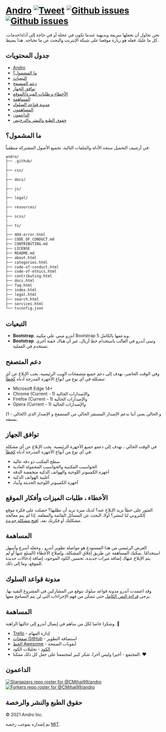 # <a href="https://cmihai99.github.io/andro" target="_blank" id="andro">Andro</a> [![Tweet](https://img.shields.io/twitter/url/http/shields.io.svg?style=social)](https://twitter.com/intent/tweet?text=Find%20over%20100%20new%20and%20exciting%20websites%20at&url=http://cmihai99.github.io/andro&via=androteamfaq&hashtags=andro,webdevelopment,website,websitefinder,developers) [![Github issues](https://img.shields.io/github/issues/CMihai99/andro)](https://github.com/CMihai99/andro/issues) [![Github issues](https://img.shields.io/github/issues-closed/CMihai99/andro)](https://github.com/CMihai99/andro/issues?q=is%3Aissue+is%3Aclosed)

نحن نحاول أن نجعلها سريعة وبديهية عندما تكون في عجلة أو في حاجة إلى أداة/خدمات. كل ما عليك فعله هو زيارة موقعنا على شبكة الإنترنت والبحث عن ما تحتاجه. هذا بسيط.

## جدول المحتويات

- [Andro](#andro)
- [ما المشمول؟](#whats-included)
- [التبعيات](#dependencies)
- [دعم المتصفح](#browser-support)
- [توافق الجهاز](#device-compatibility)
- [الأخطاء و طلبات الميزة/الموقع](#bugs-and-requests)
- [المساهمة](#contributing)
- [مدونة قواعد السلوك](#code-of-conduct)
- [المساهمون](#contributors)
- [الداعمون](#supporters)
- [حقوق الطبع والنشر والترخيص](#copyright-and-license)

<a id="whats-included"><h2>ما المشمول؟</h2></a>

في أرشيف التحميل ستجد الأدلة والملفات التالية، تجميع الأصول المشتركة منطقياً:

```sh
andro/
├── .github/
│
├── css/
│
├── docs/
│
├── js/
│
├── legal/
│
├── resources/
│
├── scss/
│
├── ts/
│
├── 404-error.html
├── CODE_OF_CONDUCT.md
├── CONTRIBUTING.md
├── LICENSE
├── README.md
├── about.html
├── categories.html
├── code-of-conduct.html
├── code-of-ethics.html
├── contributing.html
├── docs.html
├── faq.html
├── index.html
├── legal.html
├── search.html
├── services.html
└── tsconfig.json
```

<a id="dependencies"><h2>التبعيات</h2></a>

- **Bootstrap**. أندرو مبني على مكتبة Bootstrap 5 ويدعمها بالكامل.
- **Bootstrap**. وتبنى أندرو في الغالب باستخدام خط أريال، غير أن هناك حفنة أخرى تستخدم في العملية.

<a id="browser-support"><h2>دعم المتصفح</h2></a>

وفي الوقت الحاضر، نهدف إلى دعم جميع متصفحات الويب الرئيسية. يجب الإبلاغ عن أي مشكلة في أي نوع من أنواع الأجهزة المدرجة أدناه <a href="https://github.com/CMihai99/andro/issues/new?assignees=&labels=bug&template=bug_report.md&title=%5BBug%5D" target="_blank">كخطأ</a>:

- Microsoft Edge 14+
- Chrome (Current - 1) والإصدارات الحالية
- Firefox (Current - 1) والإصدارات الحالية
- Opera (Current - 1) والإصدارات الحالية

(الحالي - 1) و الحالي يعني أننا ندعم الإصدار المستقر الحالي من المتصفح و الإصدار الذي يسبقه.

<a id="device-compatibility"><h2>توافق الجهاز</h2></a>

في الوقت الحالي ، نهدف إلى دعمو جميع الأجهزة الرئيسية. يجب الإبلاغ عن أي مشكلة في أي نوع من أنواع الأجهزة المدرجة أدناه <a href="https://github.com/CMihai99/andro/issues/new?assignees=&labels=bug&template=bug_report.md&title=%5BBug%5D" target="_blank">كخطأ</a>:

- سطح المكتب ذو دقة عالية
- الحواسيب المكتبية والحواسيب المحمولة العادية
- أجهزة الكمبيوتر اللوحية والهواتف الذكية منخفضة الدقة
- أغلبية الهواتف الذكية
- أجهزة الكمبيوتر اللوحية الحديثة وآيباد

<a id="bugs-and-requests"><h2>الأخطاء ، طلبات الميزات وأفكار الموقع</h2></a>

العثور على خطأ تريد الإبلاغ عنه؟ لديك ميزة تريد أن تطلبها؟ حصلت على فكرة موقع إلكتروني لنا لننشر؟ أولا، البحث عن المسائل القائمة والمغلقة. إذا لم يتم معالجة مشكلتك أو فكرتك بعد، [افتح مشكلة جديدة](https://github.com/CMihai99/andro/issues/new/choose).

<a id="contributing"><h2>المساهمة</h2></a>

الغرض الرئيسي من هذا المستودع هو مواصلة تطوير أندرو ، وجعله أسرع وأسهل استخدامًا. يمكنك المساهمة عن طريق إغلاق المشكلة، وإصلاح الأخطاء (المبلغ عنها أو لم يتم الإبلاغ عنها)، إضافة ميزات جديدة، تحسين الكود الموجود، إضافة إدخالات جديدة للموقع، وما إلى ذلك.

<a id="code-of-conduct"><h2>مدونة قواعد السلوك</h2></a>

وقد اعتمدت أندرو مدونة قواعد سلوك نتوقع من المشاركين في المشروع التقيد بها. يرجى [قراءة النص الكامل](https://cmihai99.github.io/andro/code-of-conduct.html) حتى تتمكن من فهم الإجراءات التي لن يتم التسامح معها.

<a id="contributors"><h2>المساهمة</h2></a>

وشكرا خاصا لكل من ساهم في إيصال أندرو إلى حالتها الراهنة. 👏

- [Trello](https://www.trello.com/) - إدارة المهام
- [صفحات GitHub](https://pages.github.com/) - استضافة التطوير
- [الخط Awesome](https://www.fontawesome.com/) - أيقونات الصفحة
- [الكود](https://www.codacy.com/) - تحليلات الكود
- المجتمع - أخيرا وليس آخرا، شكر كبير لمجتمعنا على جعل كل ذلك ممكنا. ♥

<a id="supporters"><h2>الداعمون</h2></a>

[![Stargazers repo roster for @CMihai99/andro](format@@0https://reporoster.com/stars/CMihai99/andro)](https://github.com/CMihai99/andro/stargazers) [![Forkers repo roster for @CMihai99/andro](https://reporoster.com/forks/CMihai99/andro)](https://github.com/CMihai99/andro/network/members)

<a id="copyright-and-license"><h2>حقوق الطبع والنشر والرخصة</h2></a>

© 2021 Andro Inc.

تم إصداره بموجب رخصة [MIT](LICENSE).
